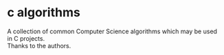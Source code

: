 c algorithms
============

A collection of common Computer Science algorithms which may be used in C projects.  
Thanks to the authors.  
